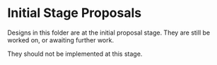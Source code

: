 # Initial Stage Proposals

Designs in this folder are at the initial proposal stage. They are still be worked
on, or awaiting further work.

They should not be implemented at this stage.

 
